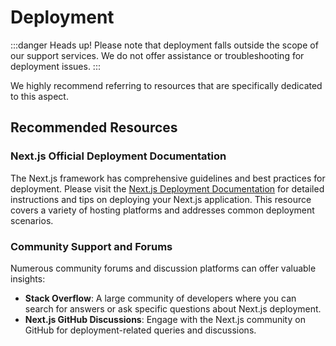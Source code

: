 # Deployment

:::danger Heads up!
Please note that deployment falls outside the scope of our support services. We do not offer assistance or troubleshooting for deployment issues.
:::

We highly recommend referring to resources that are specifically dedicated to this aspect.

## Recommended Resources

### Next.js Official Deployment Documentation

The Next.js framework has comprehensive guidelines and best practices for deployment. Please visit the [Next.js Deployment Documentation](https://nextjs.org/docs/app/building-your-application/deploying) for detailed instructions and tips on deploying your Next.js application. This resource covers a variety of hosting platforms and addresses common deployment scenarios.

### Community Support and Forums

Numerous community forums and discussion platforms can offer valuable insights:

- **Stack Overflow**: A large community of developers where you can search for answers or ask specific questions about Next.js deployment.
- **Next.js GitHub Discussions**: Engage with the Next.js community on GitHub for deployment-related queries and discussions.
